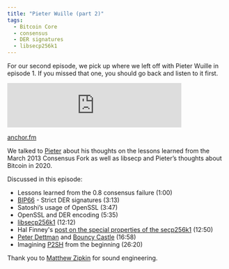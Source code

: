 ```yaml
---
title: "Pieter Wuille (part 2)"
tags:
  - Bitcoin Core
  - consensus
  - DER signatures
  - libsecp256k1
---
```


For our second episode, we pick up where we left off with Pieter Wuille in episode 1. If you missed that one, you should go back and listen to it first.

<iframe src="https://anchor.fm/chaincode/embed/episodes/Episode-2-Pieter-Wuille-part-2-of-2-eagbl1" height="102px" width="400px" frameborder="0" scrolling="no"></iframe>

[anchor.fm](https://anchor.fm/chaincode/episodes/Episode-2-Pieter-Wuille-part-2-of-2-eagbl1)

We talked to [Pieter](https://github.com/sipa) about his thoughts on the lessons learned from the March 2013 Consensus Fork as well as libsecp and Pieter’s thoughts about Bitcoin in 2020.

Discussed in this episode:
- Lessons learned from the 0.8 consensus failure (1:00)
- [BIP66](https://github.com/bitcoin/bips/blob/master/bip-0066.mediawiki) - Strict DER signatures (3:13)
- Satoshi’s usage of OpenSSL (3:47)
- OpenSSL and DER encoding (5:35)
- [libsecp256k1](https://github.com/bitcoin-core/secp256k1) (12:12)
- Hal Finney's [post on the special properties of the secp256k1](https://bitcointalk.org/index.php?topic=3238.msg45565) (12:50)
- [Peter Dettman](https://github.com/peterdettman) and [Bouncy Castle](http://www.bouncycastle.org/) (16:58)
- Imagining [P2SH](https://en.bitcoin.it/wiki/Pay_to_script_hash) from the beginning (26:20)


Thank you to [Matthew Zipkin](https://twitter.com/MatthewZipkin) for sound engineering.
